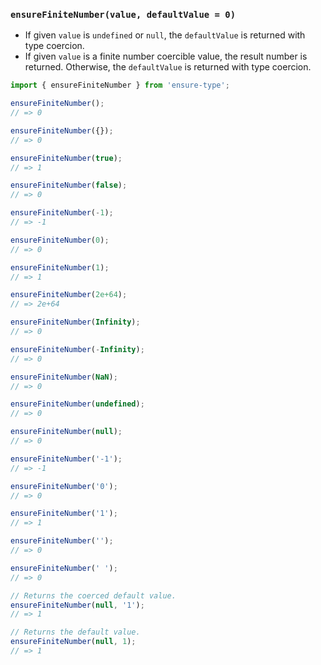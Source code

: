 ### `ensureFiniteNumber(value, defaultValue = 0)`

* If given `value` is `undefined` or `null`, the `defaultValue` is returned with type coercion.
* If given `value` is a finite number coercible value, the result number is returned. Otherwise, the `defaultValue` is returned with type coercion.

```js
import { ensureFiniteNumber } from 'ensure-type';

ensureFiniteNumber();
// => 0

ensureFiniteNumber({});
// => 0

ensureFiniteNumber(true);
// => 1

ensureFiniteNumber(false);
// => 0

ensureFiniteNumber(-1);
// => -1

ensureFiniteNumber(0);
// => 0

ensureFiniteNumber(1);
// => 1

ensureFiniteNumber(2e+64);
// => 2e+64

ensureFiniteNumber(Infinity);
// => 0

ensureFiniteNumber(-Infinity);
// => 0

ensureFiniteNumber(NaN);
// => 0

ensureFiniteNumber(undefined);
// => 0

ensureFiniteNumber(null);
// => 0

ensureFiniteNumber('-1');
// => -1

ensureFiniteNumber('0');
// => 0

ensureFiniteNumber('1');
// => 1

ensureFiniteNumber('');
// => 0

ensureFiniteNumber(' ');
// => 0

// Returns the coerced default value.
ensureFiniteNumber(null, '1');
// => 1

// Returns the default value.
ensureFiniteNumber(null, 1);
// => 1
```
